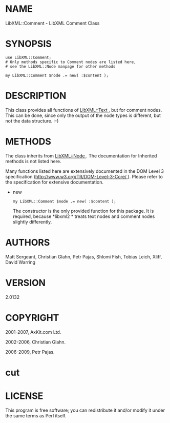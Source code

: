 NAME
====

LibXML::Comment - LibXML Comment Class

SYNOPSIS
========

    use LibXML::Comment;
    # Only methods specific to Comment nodes are listed here,
    # see the LibXML::Node manpage for other methods

    my LibXML::Comment $node .= new( :$content );

DESCRIPTION
===========

This class provides all functions of [LibXML::Text ](LibXML::Text ), but for comment nodes. This can be done, since only the output of the node types is different, but not the data structure. :-)

METHODS
=======

The class inherits from [LibXML::Node ](LibXML::Node ). The documentation for Inherited methods is not listed here.

Many functions listed here are extensively documented in the DOM Level 3 specification ([http://www.w3.org/TR/DOM-Level-3-Core/ ](http://www.w3.org/TR/DOM-Level-3-Core/ )). Please refer to the specification for extensive documentation.

  * new

        my LibXML::Comment $node .= new( :$content );

    The constructor is the only provided function for this package. It is required, because *libxml2 * treats text nodes and comment nodes slightly differently.

AUTHORS
=======

Matt Sergeant, Christian Glahn, Petr Pajas, Shlomi Fish, Tobias Leich, Xliff, David Warring

VERSION
=======

2.0132

COPYRIGHT
=========

2001-2007, AxKit.com Ltd.

2002-2006, Christian Glahn.

2006-2009, Petr Pajas.

cut
===



LICENSE
=======

This program is free software; you can redistribute it and/or modify it under the same terms as Perl itself.

